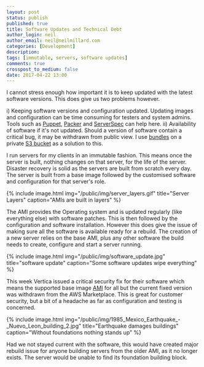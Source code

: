 ```yaml
---
layout: post
status: publish
published: true
title: Software Updates and Technical Debt
author_login: neil
author_email: neil@neilmillard.com
categories: [Development]
description:
tags: [immutable, servers, software updates]
comments: true
crosspost_to_medium: false
date: 2017-04-22 13:00
---
```

I cannot stress enough how important it is to keep updated with the latest software versions. This does give us two problems however.

 i) Keeping software versions and configuration updated.
   Updating images and configuration can be time consuming for testers and system admins. Tools such as [Puppet](https://puppet.com/), [Packer](https://www.packer.io/) and [ServerSpec](https://serverspec.org/) can help here.
 ii) Availability of software if it's not updated.
   Should a version of software contain a critical bug, it may be withdrawn from public view. I use [bundles](https://en.wikipedia.org/wiki/Tar_(computing)) on a private [S3 bucket](https://en.wikipedia.org/wiki/Amazon_S3) as a solution to this.

I run servers for my clients in an immutable fashion. This means once the server is built, nothing changes on that server, for the life of the server.
Disaster recovery is solid as the servers are built from scratch every day. The server is built from a base image followed by the customised software and configuration for that server's role.

{% include image.html
      img="/public/img/server_layers.gif"
      title="Server Layers"
      caption="AMIs are built in layers" %}

The AMI provides the Operating system and is updated regularly (like everything else) with software patches. This is then followed by the configuration and software installation. However this does give the issue of making sure all the software is available ready for a rebuild.
The creation of a new server relies on the base AMI, plus any other software the build needs to create, configure and start a server running.

{% include image.html
      img="/public/img/software_update.jpg"
      title="software update"
      caption="Some software updates wipe everything" %}

This week Vertica issued a critical security fix for their software which means the supported base image [AMI](https://aws.amazon.com/marketplace/pp/B010ETKZKG) for all but the current fixed version was withdrawn from the AWS Marketplace.
This is great for customer security, but a bit of a headache as far as configuration and testing is concerned.

{% include image.html
      img="/public/img/1985_Mexico_Earthquake_-_Nuevo_Leon_building_2.jpg"
      title="Earthquake damages buildings"
      caption="Without foundations nothing stands up" %}

Had we not stayed current with the software, this would have created major rebuild issue for anyone building servers from the older AMI, as it no longer exists. The server would be unable to find its foundation building block.
